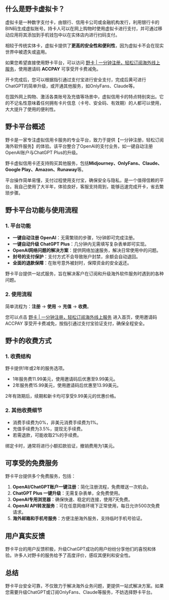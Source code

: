 ## 什么是野卡虚拟卡？

虚拟卡是一种数字支付卡，由银行、信用卡公司或金融机构发行，利用银行卡的BIN码生成虚拟账号。持卡人可以在网上购物时使用虚拟卡进行支付，并可通过移动应用将其添加到手机钱包中以在实体店内进行扫码支付。

相较于传统实体卡，虚拟卡提供了**更高的安全性和便利性**，因为虚拟卡不会在现实世界中被遗失或盗用。

如果您希望直接使用野卡平台，可以访问 [野卡 | 一分钟注册，轻松订阅海外线上服务](https://bit.ly/bewildcard)，使用邀请码 **ACCPAY** 可享受开卡费减免。

开卡完成后，您可以根据指引通过支付宝进行安全支付，完成后黄可进行ChatGPT的简单升级，或开通其他服务，如OnlyFans、Claude等。

在国外网上购物、激活各类账号及充值等场景中，虚拟信用卡的特点特别突出。它的不记名性意味着任何拥有卡片信息（卡号、安全码、有效期）的人都可以使用，大大提升了使用的便利性。

## 野卡平台概述

野卡是一家专注虚拟信用卡服务的专业平台，致力于提供【一分钟注册，轻松订阅海外软件服务】的体验。该平台整合了OpenAI的支付业务，如一键自动注册OpenAI账户与ChatGPT Plus的升级。

野卡虚拟信用卡还支持购买其他服务，包括**Midjourney、OnlyFans、Claude、Google Play、Amazon、Runaway**等。

平台操作简单易懂，支付过程使用支付宝，确保安全与隐私，是一个值得信赖的平台。我自己使用了大半年，体验良好，客服支持周到，能够迅速完成开卡，省去繁琐步骤。

## 野卡平台功能与使用流程

### 1. 平台功能

- **一键自动注册 OpenAI**：无需繁琐的步骤，1分钟即可完成注册。
- **一键自动升级 ChatGPT Plus**：几分钟内无需填写复杂表单即可实现。
- **OpenAI网络问题的解决方案**：提供网络加速服务，解决日常使用中的问题。
- **封号的支付保护**：支付方式不会导致账户封禁，余额会自动退回。
- **全面的退款保障**：在账号意外被封时，保障资金的安全返还。

野卡平台提供一站式服务，旨在解决客户在订阅和升级海外软件服务时遇到的各种问题。

### 2. 使用流程

简单流程为：**注册** -> **使用** -> **充值** -> **收费**。

您可以点击 [野卡 | 一分钟注册，轻松订阅海外线上服务](https://bit.ly/bewildcard) 进入首页，使用邀请码 ACCPAY 享受开卡费减免，按指引通过支付宝验证支付，确保全程安全。

## 野卡的收费方式

### 1. 收费结构

野卡提供1年或2年的服务选项。

- 1年服务费11.99美元，使用邀请码后优惠至9.99美元。
- 2年服务费15.99美元，使用邀请码后优惠至13.99美元。
  
2年有效期后，续期和新卡均可享受9.99美元的优惠价格。

### 2. 其他收费细节

- 消费手续费为0%，非美元消费手续费为1%。
- 充值手续费为3.5%，提现无手续费。
- 若需退款，可能收取2%的手续费。

绑定卡时，通常将进行小额扣款验证，撤销费用为1美元。

## 可享受的免费服务

野卡平台提供多个免费服务，包括：

1. **OpenAI/ChatGPT账户一键注册**：简化注册流程，免费赠送一次机会。
2. **ChatGPT Plus 一键升级**：无需复杂表单，全免费使用。
3. **OpenAI专用浏览器**：确保快速、稳定的连接，使用7天免费。
4. **OpenAI API转发服务**：可在任意网络环境下正常使用，每日允许500次免费请求。
5. **海外邮箱和手机号服务**：方便注册海外服务，支持临时手机号验证。

## 用户真实反馈

野卡平台的用户反馈积极，升级ChatGPT成功的用户纷纷分享他们的喜悦和体验。许多人对野卡的服务给予了高度评价，感叹其便利和安全性。

## 总结

野卡平台安全可靠，不仅致力于解决海外业务问题，更提供一站式解决方案。如果您需要升级ChatGPT或订阅OnlyFans、Claude等服务，不妨选择野卡平台。